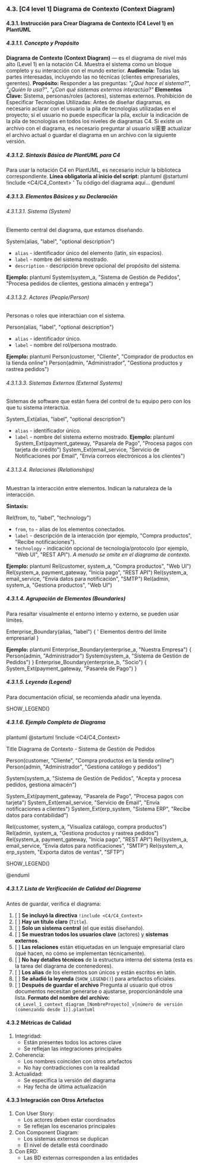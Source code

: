 ﻿### 4.3. [C4 level 1] Diagrama de Contexto (Context Diagram)
#### 4.3.1. Instrucción para Crear Diagrama de Contexto (C4 Level 1) en PlantUML
##### 4.3.1.1. Concepto y Propósito
**Diagrama de Contexto (Context Diagram)** — es el diagrama de nivel más alto (Level 1) en la notación C4. Muestra el sistema como un bloque completo y su interacción con el mundo exterior.
**Audiencia:** Todas las partes interesadas, incluyendo las no técnicas (clientes empresariales, gerentes).
**Propósito:** Responder a las preguntas: *"¿Qué hace el sistema?"*, *"¿Quién lo usa?"*, *"¿Con qué sistemas externos interactúa?"*
**Elementos Clave:** Sistema, personas/roles (actores), sistemas externos.
Prohibición de Especificar Tecnologías Utilizadas: Antes de diseñar diagramas, es necesario aclarar con el usuario la pila de tecnologías utilizadas en el proyecto; si el usuario no puede especificar la pila, excluir la indicación de la pila de tecnologías en todos los niveles de diagramas C4.
Si existe un archivo con el diagrama, es necesario preguntar al usuario si需要 actualizar el archivo actual o guardar el diagrama en un archivo con la siguiente versión.
##### 4.3.1.2. Sintaxis Básica de PlantUML para C4
Para usar la notación C4 en PlantUML, es necesario incluir la biblioteca correspondiente.
**Línea obligatoria al inicio del script:**
plantuml
@startuml
!include <C4/C4_Context>
' Tu código del diagrama aquí...
@enduml

##### 4.3.1.3. Elementos Básicos y su Declaración
###### 4.3.1.3.1. Sistema (System)
Elemento central del diagrama, que estamos diseñando.

System(alias, "label", "optional description")

*   `alias` - identificador único del elemento (latín, sin espacios).
*   `label` - nombre del sistema mostrado.
*   `description` - descripción breve opcional del propósito del sistema.

**Ejemplo:**
plantuml
System(system_a, "Sistema de Gestión de Pedidos", "Procesa pedidos de clientes, gestiona almacén y entrega")

###### 4.3.1.3.2. Actores (People/Person)
Personas o roles que interactúan con el sistema.

Person(alias, "label", "optional description")

*   `alias` - identificador único.
*   `label` - nombre del rol/persona mostrado.

**Ejemplo:**
plantuml
Person(customer, "Cliente", "Comprador de productos en la tienda online")
Person(admin, "Administrador", "Gestiona productos y rastrea pedidos")

###### 4.3.1.3.3. Sistemas Externos (External Systems)
Sistemas de software que están fuera del control de tu equipo pero con los que tu sistema interactúa.

System_Ext(alias, "label", "optional description")

*   `alias` - identificador único.
*   `label` - nombre del sistema externo mostrado.
**Ejemplo:**
plantuml
System_Ext(payment_gateway, "Pasarela de Pago", "Procesa pagos con tarjeta de crédito")
System_Ext(email_service, "Servicio de Notificaciones por Email", "Envía correos electrónicos a los clientes")

###### 4.3.1.3.4. Relaciones (Relationships)
Muestran la interacción entre elementos. Indican la naturaleza de la interacción.

**Sintaxis:**

Rel(from, to, "label", "technology")

*   `from`, `to` - alias de los elementos conectados.
*   `label` - descripción de la interacción (por ejemplo, "Compra productos", "Recibe notificaciones").
*   `technology` - indicación opcional de tecnología/protocolo (por ejemplo, "Web UI", "REST API"). *A menudo se omite en el diagrama de contexto.*

**Ejemplo:**
plantuml
Rel(customer, system_a, "Compra productos", "Web UI")
Rel(system_a, payment_gateway, "Inicia pago", "REST API")
Rel(system_a, email_service, "Envía datos para notificación", "SMTP")
Rel(admin, system_a, "Gestiona productos", "Web UI")

##### 4.3.1.4. Agrupación de Elementos (Boundaries)
Para resaltar visualmente el entorno interno y externo, se pueden usar límites.


Enterprise_Boundary(alias, "label") {
    ' Elementos dentro del límite empresarial
}


**Ejemplo:**
plantuml
Enterprise_Boundary(enterprise_a, "Nuestra Empresa") {
    Person(admin, "Administrador")
    System(system_a, "Sistema de Gestión de Pedidos")
}
Enterprise_Boundary(enterprise_b, "Socio") {
    System_Ext(payment_gateway, "Pasarela de Pago")
}

##### 4.3.1.5. Leyenda (Legend)
Para documentación oficial, se recomienda añadir una leyenda.


SHOW_LEGEND()

##### 4.3.1.6. Ejemplo Completo de Diagrama

plantuml
@startuml
!include <C4/C4_Context>

Title Diagrama de Contexto - Sistema de Gestión de Pedidos

Person(customer, "Cliente", "Compra productos en la tienda online")
Person(admin, "Administrador", "Gestiona catálogo y pedidos")

System(system_a, "Sistema de Gestión de Pedidos", "Acepta y procesa pedidos, gestiona almacén")

System_Ext(payment_gateway, "Pasarela de Pago", "Procesa pagos con tarjeta")
System_Ext(email_service, "Servicio de Email", "Envía notificaciones a clientes")
System_Ext(erp_system, "Sistema ERP", "Recibe datos para contabilidad")

Rel(customer, system_a, "Visualiza catálogo, compra productos")
Rel(admin, system_a, "Gestiona productos y rastrea pedidos")
Rel(system_a, payment_gateway, "Inicia pago", "REST API")
Rel(system_a, email_service, "Envía datos para notificaciones", "SMTP")
Rel(system_a, erp_system, "Exporta datos de ventas", "SFTP")

SHOW_LEGEND()

@enduml

##### 4.3.1.7. Lista de Verificación de Calidad del Diagrama
Antes de guardar, verifica el diagrama:
1.  [ ] **Se incluyó la directiva** `!include <C4/C4_Context>`
2.  [ ] **Hay un título claro** (`Title`).
3.  [ ] **Solo un sistema central** (el que estás diseñando).
4.  [ ] **Se muestran todos los usuarios clave** (actores) y **sistemas externos**.
5.  [ ] **Las relaciones** están etiquetadas en un lenguaje empresarial claro (qué hacen, no cómo se implementan técnicamente).
6.  [ ] **No hay detalles técnicos** de la estructura interna del sistema (esta es la tarea del diagrama de contenedores).
7.  [ ] **Los alias** de los elementos son únicos y están escritos en latín.
8.  [ ] **Se añadió la leyenda** (`SHOW_LEGEND()`) para artefactos oficiales.
9.  [ ] **Después de guardar el archivo** Pregunta al usuario qué otros documentos necesitan generarse o ajustarse, proporcionándole una lista.
**Formato del nombre del archivo:** `c4_Level_1_context_diagram_[NombreProyecto]_v[número de versión (comenzando desde 1)].plantuml`
#### 4.3.2 Métricas de Calidad
1. Integridad:
   * Están presentes todos los actores clave
   * Se reflejan las integraciones principales
2. Coherencia:
   * Los nombres coinciden con otros artefactos
   * No hay contradicciones con la realidad
3. Actualidad:
   * Se especifica la versión del diagrama
   * Hay fecha de última actualización
#### 4.3.3 Integración con Otros Artefactos
1. Con User Story:
   * Los actores deben estar coordinados
   * Se reflejan los escenarios principales
2. Con Component Diagram:
   * Los sistemas externos se duplican
   * El nivel de detalle está coordinado
3. Con ERD:
   * Las BD externas corresponden a las entidades

